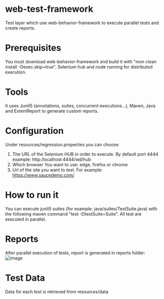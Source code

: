 # web-test-framework
Test layer which use web-behavior-framework to execute parallel tests and create reports.

# Prerequisites
You must download web-behavior-framework and build it with "mvn clean install -Dexec.skip=true". Selenium hub and node running for distributed execution.

# Tools
It uses Junit5 (annotations, suites, concurrent executions...), Maven, Java and ExtentReport to generate custom reports. 

# Configuration
Under resources/regression.properties you can choose:

1. The URL of the Selenium HUB in order to execute. By default port 4444  example: http:/localhost:4444/wd/hub
2. Which browser You want to use: edge, firefox or chrome
3. Url of the site you want to test. For example: https://www.saucedemo.com/

# How to run it
You can execute junit5 suites (for example: java/suites/TestSuite.java) with the following maven command "test -DtestSuite=Suite". All test are executed in parallel.

# Reports
After parallel execution of tests, report is generated in reports folder:
![image](https://user-images.githubusercontent.com/39560502/191049301-763c3768-844c-4e1f-99cd-718c00d44995.png)

# Test Data
Data for each test is retrieved from resources/data


